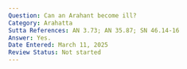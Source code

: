 ```yaml
---
Question: Can an Arahant become ill?
Category: Arahatta
Sutta References: AN 3.73; AN 35.87; SN 46.14-16
Answer: Yes.
Date Entered: March 11, 2025
Review Status: Not started
---
```

